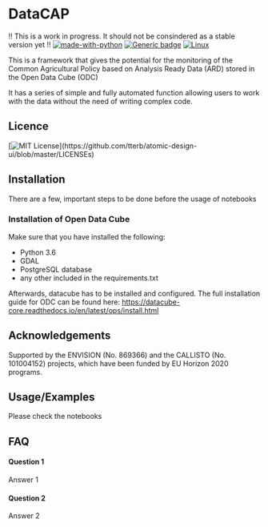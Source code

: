 
# DataCAP

!! This is a work in progress. It should not be consindered as a stable version yet !!
[![made-with-python](https://img.shields.io/badge/Made%20with-Python-1f425f.svg)](https://www.python.org/) [![Generic badge](https://img.shields.io/badge/OpenDataCube-<COLOR>.svg)](https://shields.io/) [![Linux](https://svgshare.com/i/Zhy.svg)](https://svgshare.com/i/Zhy.svg)

This is a framework that gives the potential for the monitoring of the Common Agricultural Policy based on Analysis Ready Data (ARD) stored in the Open Data Cube (ODC)

It has a series of simple and fully automated function allowing users to work with the data without the need of writing complex code.

## Licence 
[![MIT License](https://img.shields.io/apm/l/atomic-design-ui.svg?)](https://github.com/tterb/atomic-design-ui/blob/master/LICENSEs)

## Installation

There are a few, important steps to be done before the usage of notebooks

### Installation of Open Data Cube ### 

Make sure that you have installed the following:

* Python 3.6
* GDAL
* PostgreSQL database
* any other included in the requirements.txt

Afterwards, datacube has to be installed and configured. The full installation guide for ODC can be found here: https://datacube-core.readthedocs.io/en/latest/ops/install.html


## Acknowledgements
Supported by the ENVISION (No. 869366) and the CALLISTO (No. 101004152) projects, which have been funded by EU Horizon 2020 programs.

## Usage/Examples

Please check the notebooks 



  
## FAQ

#### Question 1

Answer 1

#### Question 2

Answer 2

  
